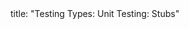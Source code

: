 <frontmatter>
title: "Testing Types: Unit Testing: Stubs"
</frontmatter>

<include src="index-body.md" boilerplate />
